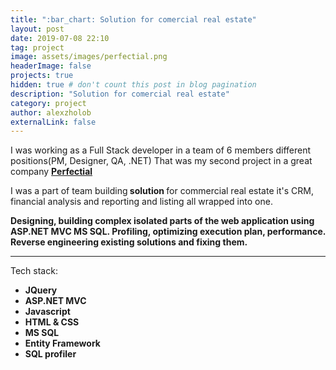 ```yaml
---
title: ":bar_chart: Solution for comercial real estate"
layout: post
date: 2019-07-08 22:10
tag: project
image: assets/images/perfectial.png
headerImage: false
projects: true
hidden: true # don't count this post in blog pagination
description: "Solution for comercial real estate"
category: project
author: alexzholob
externalLink: false
---
```


I was working as a Full Stack developer in a team of 6 members different positions(PM, Designer, QA, .NET) That was my second project in a great company <b> <a href="https://perfectial.com/">Perfectial </a> </b>

I was a part of team building<strong> solution </strong> for commercial real estate it's CRM, financial analysis and reporting and listing all wrapped into one.

<strong>Designing, building complex isolated parts of the web application using ASP.NET MVC MS SQL. Profiling, optimizing execution plan, performance.
Reverse engineering existing solutions and fixing them.</strong>

---

Tech stack:

- <b>JQuery</b>
- <b>ASP.NET MVC</b>
- <b>Javascript</b>                          
- <b>HTML & CSS</b>
- <b>MS SQL</b>
- <b>Entity Framework</b>
- <b>SQL profiler</b>